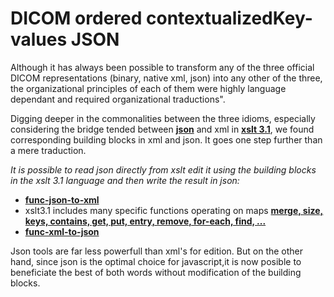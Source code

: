 # DICOM ordered contextualizedKey-values JSON

Although it has always been possible to transform any of the three official DICOM representations  (binary, native xml, json) into any other of the three, the organizational principles of each of them were highly language dependant and required organizational traductions".

Digging deeper in the commonalities between the three idioms, especially considering the bridge tended between __[json](http://www.ecma-international.org/publications/files/ECMA-ST/ECMA-404.pdf)__ and xml in __[xslt 3.1](https://www.w3.org/TR/xslt-30/#json)__, we found corresponding building blocks in xml and json. It goes one step further than a mere traduction. 

*It is possible to read json directly from xslt edit it using the building blocks in the xslt 3.1 language and then write the result in json:*
- __[func-json-to-xml](https://www.w3.org/TR/xslt-30/#func-json-to-xml)__
- xslt3.1 includes many specific functions operating on maps __[merge, size, keys, contains, get, put, entry, remove, for-each, find, ...](https://www.w3.org/TR/xslt-30/#func-xml-to-json)__
- __[func-xml-to-json](https://www.w3.org/TR/xslt-30/#func-xml-to-json)__

Json tools are far less powerfull than xml's for edition. But on the other hand, since json is the optimal choice for javascript,it is now posible to beneficiate the best of both words without modification of the building blocks.
